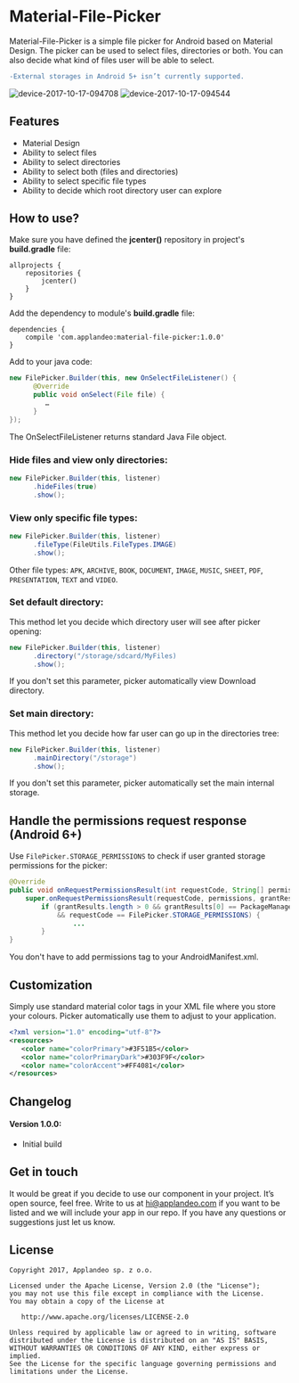 # Material-File-Picker

Material-File-Picker is a simple file picker for Android based on Material Design. The picker can be used to select files, directories or both. You can also decide what kind of files user will be able to select.

```diff
-External storages in Android 5+ isn’t currently supported.
```
![device-2017-10-17-094708](https://user-images.githubusercontent.com/2614225/31652818-bfd7ca54-b320-11e7-9adf-a057ca59cdfa.png)
![device-2017-10-17-094544](https://user-images.githubusercontent.com/2614225/31652833-ca1539b6-b320-11e7-9a44-d007b8a5caf6.png)


## Features
* Material Design
* Ability to select files
* Ability to select directories
* Ability to select both (files and directories)
* Ability to select specific file types
* Ability to decide which root directory user can explore


## How to use?
Make sure you have defined the **jcenter()** repository in project's **build.gradle** file:
```
allprojects {
    repositories {
        jcenter()
    }
}
```

Add the dependency to module's **build.gradle** file:
```
dependencies {
    compile 'com.applandeo:material-file-picker:1.0.0'
}
```

Add to your java code:
```java
new FilePicker.Builder(this, new OnSelectFileListener() {
      @Override
      public void onSelect(File file) {
         …
      }
});
```
The OnSelectFileListener returns standard Java File object.


### Hide files and view only directories:
```java
new FilePicker.Builder(this, listener)
      .hideFiles(true)
      .show();
```

### View only specific file types:
```java
new FilePicker.Builder(this, listener)
      .fileType(FileUtils.FileTypes.IMAGE)
      .show();
```

Other file types: `APK`, `ARCHIVE`, `BOOK`, `DOCUMENT`, `IMAGE`, `MUSIC`, `SHEET`, `PDF`, `PRESENTATION`, `TEXT` and `VIDEO`.

### Set default directory:
This method let you decide which directory user will see after picker opening:
```java
new FilePicker.Builder(this, listener)
      .directory("/storage/sdcard/MyFiles)
      .show();
```
If you don't set this parameter, picker automatically view Download directory.

### Set main directory:
This method let you decide how far user can go up in the directories tree:
```java
new FilePicker.Builder(this, listener)
      .mainDirectory("/storage")
      .show();
```
If you don't set this parameter, picker automatically set the main internal storage.


## Handle the permissions request response (Android 6+)
Use `FilePicker.STORAGE_PERMISSIONS` to check if user granted storage permissions for the picker:
```java
@Override
public void onRequestPermissionsResult(int requestCode, String[] permissions, int[] grantResults) {
    super.onRequestPermissionsResult(requestCode, permissions, grantResults);
        if (grantResults.length > 0 && grantResults[0] == PackageManager.PERMISSION_GRANTED
            && requestCode == FilePicker.STORAGE_PERMISSIONS) {
                ...
        }
}
```

You don't have to add permissions tag to your AndroidManifest.xml.


## Customization
Simply use standard material color tags in your XML file where you store your colours. Picker automatically use them to adjust to your application.

```xml
<?xml version="1.0" encoding="utf-8"?>
<resources>
   <color name="colorPrimary">#3F51B5</color>
   <color name="colorPrimaryDark">#303F9F</color>
   <color name="colorAccent">#FF4081</color>
</resources>
```


## Changelog
#### Version 1.0.0:
* Initial build


## Get in touch
It would be great if you decide to use our component in your project. It’s open source, feel free. Write to us at hi@applandeo.com if you want to be listed and we will include your app in our repo. If you have any questions or suggestions just let us know.


## License
```
Copyright 2017, Applandeo sp. z o.o.

Licensed under the Apache License, Version 2.0 (the "License");
you may not use this file except in compliance with the License.
You may obtain a copy of the License at

   http://www.apache.org/licenses/LICENSE-2.0

Unless required by applicable law or agreed to in writing, software
distributed under the License is distributed on an "AS IS" BASIS,
WITHOUT WARRANTIES OR CONDITIONS OF ANY KIND, either express or implied.
See the License for the specific language governing permissions and
limitations under the License.
```
